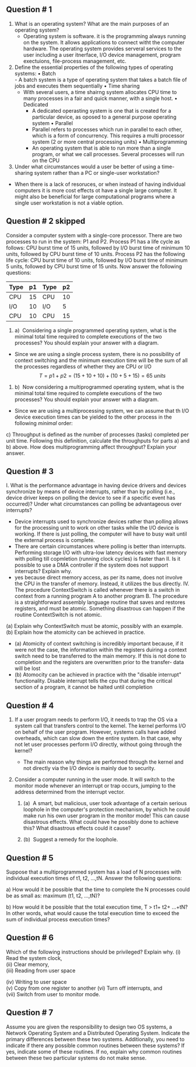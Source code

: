 ## Question # 1

1.  What is an operating system? What are the main purposes of an operating system?
    - Operating system is software. it is the programming always running on the system. It allows applications to connect witht the computer hardware. The operating system provides serveral services to the user including a user itnerface, I/O device management, program exectuions, file-process management, etc. 
2.  Define the essential properties of the following types of operating systems:
    • Batch  
	    - A batch system is a type of operating system that takes a batch file of jobs and executes them sequentially
    • Time sharing  
	- With several users, a time shairng system allocates CPU time to many processes in a fair and quick manner, with a single host. 
    • Dedicated  
	    - A dedicated operasting system is one that is created for a particular device, as oposed to a general purpose operating system 
    • Parallel  
	    - Parallel refers to processes which run in parallel to each other, which is a form of concurrency. This requires a multi processor system (2 or more central processing units)
    • Multiprogramming
	    - An operating system that is able to run more than a single program, or what we call processes. Several processes will run on the CPU
1.  Under what circumstances would a user be better of using a time-sharing system rather than a PC or single-user workstation?
- When there is a lack of resoruces, or when instead of having individual computers it is more cost effects ot have a single large computer. It might also be beneficial for large computational programs where a single user workstation is not a viable option. 

## Question # 2 skipped

Consider a computer system with a single-core processor. There are two processes to run in the system: P1 and P2. Process P1 has a life cycle as follows: CPU burst time of 15 units, followed by I/O burst time of minimum 10 units, followed by CPU burst time of 10 units. Process P2 has the following life cycle: CPU burst time of 10 units, followed by I/O burst time of minimum 5 units, followed by CPU burst time of 15 units. Now answer the following questions:

| Type | p1 | Type | p2 |
|------|----|------|----|
| CPU  | 15 | CPU  | 10 |
| I/O  | 10 | I/O  | 5  |
| CPU  | 10 | CPU  | 15 |


1.  a)  Considering a single programmed operating system, what is the minimal total time required to complete executions of the two processes? You should explain your answer with a diagram.
- Since we are using a single process system, there is no possibility of context switching and the minimum execution time will be the sum of all the processes regardless of whether they are CPU or I/O 
$$T = p1 + p2 = (15 + 10 + 10) + (10 +5 + 15) = 65 \ units  $$
1.  b)  Now considering a multiprogrammed operating system, what is the minimal total time required to complete executions of the two processes? You should explain your answer with a diagram.
- Since we are using a multiprocessing system, we can assume that th I/O device execution times can be yielded to the other process in the following *minimal* order: 


c) Throughput is defined as the number of processes (tasks) completed per unit time. Following this definition, calculate the throughputs for parts a) and b) above. How does multiprogramming affect throughput? Explain your answer.

## Question # 3

I. What is the performance advantage in having device drivers and devices synchronize by means of device interrupts, rather than by polling (i.e., device driver keeps on polling the device to see if a specific event has occurred)? Under what circumstances can polling be advantageous over interrupts?
- Device interrupts used to synchronize devices rather than polling allows for the processing unit to work on other tasks while the I/O device is working. If there is just polling, the computer will have to busy wait until the external process is complete. 
- There are certain circumstances where polling is better than interrupts. Performing storage I/O with ultra-low latency devices with fast memory with polling till copmletion (running clock cycles) is faster than 
II. Is it possible to use a DMA controller if the system does not support interrupts? Explain why.
- yes because direct memory access, as per its name, does not involve the CPU in the transfer of memory. Instead, it utilizes the bus directly. 
IV. The procedure ContextSwitch is called whenever there is a switch in context from a running program A to another program B. The procedure is a straightforward assembly language routine that saves and restores registers, and must be atomic. Something disastrous can happen if the routine ContextSwitch is not atomic.

(a) Explain why ContextSwitch must be atomic, possibly with an example. (b) Explain how the atomicity can be achieved in practice.
- (a) Atomicity of context switching is incredibly important because, if it were not the case, the information within the registers duiring a context switch need to be transferred to the main memory. If this is not done to completion and the registers are overwritten prior to the transfer- data will be lost
- (b) Atomocity can be achieved in practice with the "disable interrupt" functionality. Disable interrupt tells the cpu that during the critical section of a program, it cannot be halted until completion 
## Question # 4

1.  If a user program needs to perform I/O, it needs to trap the OS via a system call that transfers control to the kernel. The kernel performs I/O on behalf of the user program. However, systems calls have added overheads, which can slow down the entire system. In that case, why not let user processes perform I/O directly, without going through the kernel?
    - The main reason why things are performed through the kernel and not directly via the I/O device is mainly due to security. 
2.  Consider a computer running in the user mode. It will switch to the monitor mode whenever an interrupt or trap occurs, jumping to the address determined from the interrupt vector.
    
    1.  (a)  A smart, but malicious, user took advantage of a certain serious loophole in the computer's protection mechanism, by which he could make run his own user program in the monitor mode! This can cause disastrous effects. What could have he possibly done to achieve this? What disastrous effects could it cause?
        
    2.  (b)  Suggest a remedy for the loophole.

## Question # 5

Suppose that a multiprogrammed system has a load of N processes with individual execution times of t1, t2, ...,tN. Answer the following questions:

a) How would it be possible that the time to complete the N processes could be as small as: maximum (t1, t2, ...,tN)?

b) How would it be possible that the total execution time, T > t1+ t2+ ...+tN? In other words, what would cause the total execution time to exceed the sum of individual process execution times?

## Question # 6

Which of the following instructions should be privileged? Explain why. (i) Read the system clock,  
(ii) Clear memory,  
(iii) Reading from user space

(iv) Writing to user space  
(v) Copy from one register to another (vi) Turn off interrupts, and  
(vii) Switch from user to monitor mode.

## Question # 7

Assume you are given the responsibility to design two OS systems, a Network Operating System and a Distributed Operating System. Indicate the primary differences between these two systems. Additionally, you need to indicate if there any possible common routines between these systems? If yes, indicate some of these routines. If no, explain why common routines between these two particular systems do not make sense.